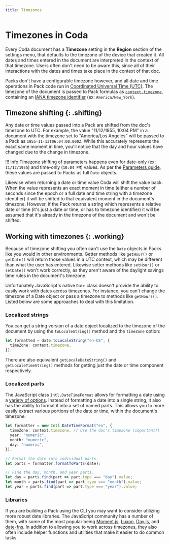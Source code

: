 ```yaml
---
title: Timezones
---
```


# Timezones in Coda

Every Coda document has a **Timezone** setting in the **Region** section of the settings menu, that defaults to the timezone of the device that created it. All dates and times entered in the document are interpreted in the context of that timezone. Users often don't need to be aware this, since all of their interactions with the dates and times take place in the context of that doc.

Packs don't have a configurable timezone however, and all date and time operations in Pack code run in [Coordinated Universal Time (UTC)][wikipedia_utc]. The timezone of the document is passed to Pack formulas as [`context.timezone`][ExecutionContext_timezone], containing an [IANA timezone identifier][wikipedia_tz] (ex: `America/New_York`).


## Timezone shifting {: .shifting}

Any date or time values passed into a Pack are shifted from the doc's timezone to UTC. For example, the value "11/12/1955, 10:04 PM" in a document with the timezone set to "America/Los Angeles" will be passed to a Pack as `1955-11-13T06:04:00.000Z`. While this accurately represents the exact same moment in time, you'll notice that the day and hour values have changed due to the change in timezone.

!!! info
    Timezone shifting of parameters happens even for date-only (ex: `11/12/1955`) and time-only (`10:04 PM`) values. As per the [Parameters guide][parameters_date], these values are passed to Packs as full `Date` objects.

Likewise when returning a date or time value Coda will shift the value back. When the value represents an exact moment in time (either a number of seconds since the epoch or a full date and time string with a timezone identifier) it will be shifted to that equivalent moment in the document's timezone. However, if the Pack returns a string which represents a relative date or time (it's just a date or time, or has to timezone identifier) it will be assumed that it's already in the timezone of the document and won't be shifted.


## Working with timezones {: .working}

Because of timezone shifting you often can't use the `Date` objects in Packs like you would in other environments. Getter methods like `getHour()` or `getDate()` will return those values in a UTC context, which may be different than what the user has entered. Likewise setter methods like `setHour()` or `setDate()` won't work correctly, as they aren't aware of the daylight savings time rules in the document's timezone.

Unfortunately JavaScript's native `Date` class doesn't provide the ability to easily work with dates across timezones. For instance, you can't change the timezone of a Date object or pass a timezone to methods like `getHours()`. Listed below are some approaches to deal with this limitation.


### Localized strings

You can get a string version of a date object localized to the timezone of the document by using the `toLocaleString()` method and the `timeZone` option:

```ts
let formatted = date.toLocaleString("en-US", {
  timeZone: context.timezone,
});
```

There are also equivalent `getLocaleDateString()` and `getLocaleTimeString()` methods for getting just the date or time component respectively.


### Localized parts

The JavaScript class `Intl.DateTimeFormat` allows for formatting a date using a [variety of options][DateTimeFormat_parameters]. Instead of formatting a date into a single string, it also has the ability to format it into a set of named parts. This allows you to more easily extract various portions of the date or time, within the document's timezone.

```ts
let formatter = new Intl.DateTimeFormat("en", {
  timeZone: context.timezone, // Use the doc's timezone (important!)
  year: "numeric",
  month: "numeric",
  day: "numeric",
});

// Format the date into individual parts.
let parts = formatter.formatToParts(date);

// Find the day, month, and year parts.
let day = parts.find(part => part.type === "day").value;
let month = parts.find(part => part.type === "month").value;
let year = parts.find(part => part.type === "year").value;
```


### Libraries

If you are building a Pack using the CLI you may want to consider utilizing more robust date libraries. The JavaScript community has a number of them, with some of the most popular being [Moment.js][moment], [Luxon][luxon], [Day.js][dayjs], and [date-fns][date_fns]. In addition to allowing you to work across timezones, they also often include helper functions and utilities that make it easier to do common tasks.



[wikipedia_utc]: https://en.wikipedia.org/wiki/Coordinated_Universal_Time
[wikipedia_tz]: https://en.wikipedia.org/wiki/List_of_tz_database_time_zones
[moment]: https://momentjs.com/
[luxon]: https://moment.github.io/luxon/#/
[dayjs]: https://day.js.org/
[date_fns]: https://date-fns.org/
[DateTimeFormat_parameters]: https://developer.mozilla.org/en-US/docs/Web/JavaScript/Reference/Global_Objects/Intl/DateTimeFormat/DateTimeFormat#parameters
[luxon_math]: https://moment.github.io/luxon/#/math?id=calendar-math-vs-time-math
[parameters_date]: ../basics/parameters/index.md#dates
[data_types_date]: ../basics/data_types.md#dates
[data_types_duration]: ../basics/data_types.md#durations
[ExecutionContext_timezone]: ../../reference/sdk/interfaces/ExecutionContext.md#timezone
